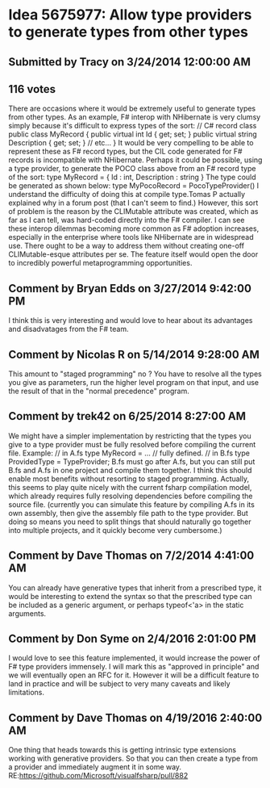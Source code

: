 # Idea 5675977: Allow type providers to generate types from other types

## Submitted by Tracy on 3/24/2014 12:00:00 AM

## 116 votes

There are occasions where it would be extremely useful to generate types from other types.
As an example, F# interop with NHibernate is very clumsy simply because it's difficult to express types of the sort:
// C# record class
public class MyRecord
{
public virtual int Id { get; set; }
public virtual string Description { get; set; }
// etc...
}
It would be very compelling to be able to represent these as F# record types, but the CIL code generated for F# records is incompatible with NHibernate.
Perhaps it could be possible, using a type provider, to generate the POCO class above from an F# record type of the sort:
type MyRecord = { Id : int, Description : string }
The type could be generated as shown below:
type MyPocoRecord = PocoTypeProvider<MyRecord>()
I understand the difficulty of doing this at compile type.Tomas P actually explained why in a forum post (that I can't seem to find.) However, this sort of problem is the reason by the CLIMutable attribute was created, which as far as I can tell, was hard-coded directly into the F# compiler.
I can see these interop dilemmas becoming more common as F# adoption increases, especially in the enterprise where tools like NHibernate are in widespread use. There ought to be a way to address them without creating one-off CLIMutable-esque attributes per se.
The feature itself would open the door to incredibly powerful metaprogramming opportunities.


## Comment by Bryan Edds on 3/27/2014 9:42:00 PM

I think this is very interesting and would love to hear about its advantages and disadvatages from the F# team.

## Comment by Nicolas R on 5/14/2014 9:28:00 AM

This amount to "staged programming" no ? You have to resolve all the types you give as parameters, run the higher level program on that input, and use the result of that in the "normal precedence" program.

## Comment by trek42 on 6/25/2014 8:27:00 AM

We might have a simpler implementation by restricting that the types you give to a type provider must be fully resolved before compiling the current file.
Example:
// in A.fs
type MyRecord = ... // fully defined.
// in B.fs
type ProvidedType = TypeProvider<MyRecord>;
B.fs must go after A.fs, but you can still put B.fs and A.fs in one project and compile them together.
I think this should enable most benefits without resorting to staged programming. Actually, this seems to play quite nicely with the current fsharp compilation model, which already requires fully resolving dependencies before compiling the source file.
(currently you can simulate this feature by compiling A.fs in its own assembly, then give the assembly file path to the type provider. But doing so means you need to split things that should naturally go together into multiple projects, and it quickly become very cumbersome.)

## Comment by Dave Thomas on 7/2/2014 4:41:00 AM

You can already have generative types that inherit from a prescribed type, it would be interesting to extend the syntax so that the prescribed type can be included as a generic argument, or perhaps typeof<'a> in the static arguments.

## Comment by Don Syme on 2/4/2016 2:01:00 PM

I would love to see this feature implemented, it would increase the power of F# type providers immensely.
I will mark this as "approved in principle" and we will eventually open an RFC for it. However it will be a difficult feature to land in practice and will be subject to very many caveats and likely limitations.

## Comment by Dave Thomas on 4/19/2016 2:40:00 AM

One thing that heads towards this is getting intrinsic type extensions working with generative providers. So that you can then create a type from a provider and immediately augment it in some way. RE:https://github.com/Microsoft/visualfsharp/pull/882
